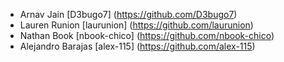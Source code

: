 * Arnav Jain [D3bugo7] (https://github.com/D3bugo7)
* Lauren Runion [laurunion] (https://github.com/laurunion)
* Nathan Book [nbook-chico] (https://github.com/nbook-chico)
* Alejandro Barajas [alex-115] (https://github.com/alex-115)
